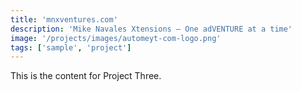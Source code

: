 ```yaml
---
title: 'mnxventures.com'
description: 'Mike Navales Xtensions — One adVENTURE at a time'
image: '/projects/images/automeyt-com-logo.png'
tags: ['sample', 'project']
---
```


This is the content for Project Three.
